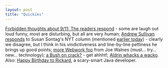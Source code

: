 ```yaml
---
layout: post
title: "Quickies"
---
```




<a href="http://www.salon.com/mwt/feature/2002/09/11/forbidden_letters/index.html">Forbidden thoughts about 9/11: The readers respond</a> - some are laugh out loud funny, most are disturbing, but all are very human; <a href="http://www.salon.com/news/col/sullivan/2002/09/11/sontag/index.html">Andrew Sullivan responds</a> to Susan Sontag's NYT column (mentioned <a href="/2002/09/10/two_questionings_of_wartime.html">earlier today</a>) - clearly we disagree, but I think in his vindictiveness and line-by-line pettiness he brings up good points; <a href="http://radio.weblogs.com/0108103/2002/09/10.html#a58">more Webwork foo</a> from Joe Walnes (must... try... new... technology); <a href="http://www.salon.com/news/wire/2002/09/10/noelle/index.html">a Bush on crack?</a> - get ahhht!; <a href="http://www.salon.com/people/wire/2002/09/10/aldrin/index.html">Aldrin whacks a wacko</a>. Also: <a href="http://roller.anthonyeden.com/page/rickard/20020910">Happy Birthday to Rickard</a>, a scary-smart Java developer.


